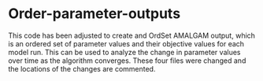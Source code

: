 # Order-parameter-outputs

This code has been adjusted to create and OrdSet AMALGAM output, which is an ordered set of parameter values and their
objective values for each model run. This can be used to analyze the change in parameter values over time as the 
algorithm converges. These four files were changed and the locations of the changes are commented.
